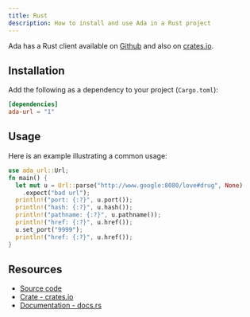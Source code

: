 ```yaml
---
title: Rust
description: How to install and use Ada in a Rust project
---
```


Ada has a Rust client available on [Github][source-code] and
also on [crates.io][crate].

## Installation

Add the following as a dependency to your project (`Cargo.toml`):

```toml
[dependencies]
ada-url = "1"
```

## Usage

Here is an example illustrating a common usage:

```rust
use ada_url::Url;
fn main() {
  let mut u = Url::parse("http://www.google:8080/love#drug", None)
    .expect("bad url");
  println!("port: {:?}", u.port());
  println!("hash: {:?}", u.hash());
  println!("pathname: {:?}", u.pathname());
  println!("href: {:?}", u.href());
  u.set_port("9999");
  println!("href: {:?}", u.href());
}
```

## Resources

- [Source code][source-code]
- [Crate - crates.io][crate]
- [Documentation - docs.rs][documentation]


[crate]: https://crates.io/crates/ada-url
[documentation]: https://docs.rs/ada-url/1.0.2/ada_url/
[source-code]: https://github.com/ada-url/rust
